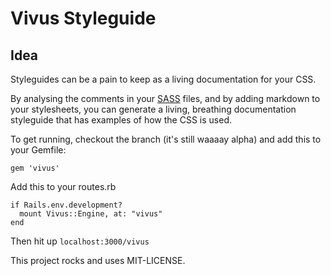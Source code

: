 # Vivus Styleguide

## Idea

Styleguides can be a pain to keep as a living documentation for your CSS.

By analysing the comments in your [SASS](http://sass-lang.com/) files, and by adding markdown to your stylesheets, you can generate a living, breathing documentation styleguide that has examples of how the CSS is used.

To get running, checkout the branch (it's still waaaay alpha) and add this to your Gemfile:

```
gem 'vivus'
```

Add this to your routes.rb
```
if Rails.env.development?
  mount Vivus::Engine, at: "vivus"
end
```

Then hit up ```localhost:3000/vivus```

This project rocks and uses MIT-LICENSE.
